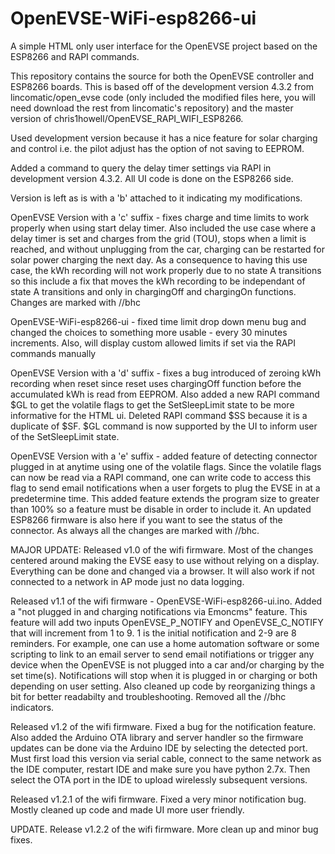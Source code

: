 # OpenEVSE-WiFi-esp8266-ui
<P>A simple HTML only user interface for the OpenEVSE project based on the ESP8266 and RAPI commands.</P>
<P>This repository contains the source for both the OpenEVSE controller and ESP8266 boards.  This is based off of the development version 4.3.2 from lincomatic/open_evse code (only included the modified files here, you will need download the rest from lincomatic's repository) and the master version of chris1howell/OpenEVSE_RAPI_WIFI_ESP8266.</P>
<P>Used development version because it has a nice feature for solar charging and control i.e. the pilot adjust has the option of not saving to EEPROM.</p>
<P>Added a command to query the delay timer settings via RAPI in development version 4.3.2.  All UI code is done on the ESP8266 side.</P>
<P>Version is left as is with a 'b' attached to it indicating my modifications. </P>
<P>OpenEVSE Version with a 'c' suffix - fixes charge and time limits to work properly when using start delay timer.  Also included the use case where a delay timer is set and charges from the grid (TOU), stops when a limit is reached, and without unplugging from the car, charging can be restarted for solar power charging the next day.  As a consequence to having this use case, the kWh recording will not work properly due to no state A transitions so this include a fix that moves the kWh recording to be independant of state A transitions and only in chargingOff and chargingOn functions. Changes are marked with //bhc </P>
<P>OpenEVSE-WiFi-esp8266-ui - fixed time limit drop down menu bug and changed the choices to something more usable - every 30 minutes increments.  Also, will display custom allowed limits if set via the RAPI commands manually</P>
<P>OpenEVSE Version with a 'd' suffix - fixes a bug introduced of zeroing kWh recording when reset since reset uses chargingOff function before the accumulated kWh is read from EEPROM.  Also added a new RAPI command $GL to get the volatile flags to get the SetSleepLimit state to be more informative for the HTML ui.  Deleted RAPI command $SS because it is a duplicate of $SF.  $GL command is now supported by the UI to inform user of the SetSleepLimit state.</P>
<P>OpenEVSE Version with a 'e' suffix - added feature of detecting connector plugged in at anytime using one of the volatile flags.  Since the volatile flags can now be read via a RAPI command, one can write code to access this flag to send email notifications when a user forgets to plug the EVSE in at a predetermine time.  This added feature extends the program size to greater than 100% so a feature must be disable in order to include it. An updated ESP8266 firmware is also here if you want to see the status of the connector.  As always all the changes are marked with //bhc.</P>
<P>MAJOR UPDATE: Released v1.0 of the wifi firmware.  Most of the changes centered around making the EVSE easy to use without relying on a display.  Everything can be done and changed via a browser.  It will also work if not connected to a network in AP mode just no data logging.</P>
<P>Released v1.1 of the wifi firmware - OpenEVSE-WiFi-esp8266-ui.ino.  Added a "not plugged in and charging notifications via Emoncms" feature.   This feature will add two inputs OpenEVSE_P_NOTIFY and OpenEVSE_C_NOTIFY that will increment from 1 to 9.  1 is the initial notification and 2-9 are 8 reminders.  For example, one can use a home automation software or some scripting to link to an email server to send email notifiations or trigger any device when the OpenEVSE is not plugged into a car and/or charging by the set time(s).  Notifications will stop when it is plugged in or charging or both depending on user setting.  Also cleaned up code by reorganizing things a bit for better readabilty and troubleshooting.  Removed all the //bhc indicators.</P>
<p>Released v1.2 of the wifi firmware. Fixed a bug for the notification feature.  Also added the Arduino OTA library and server handler so the firmware updates can be done via the Arduino IDE by selecting the detected port.  Must first load this version via serial cable, connect to the same network as the IDE computer, restart IDE and make sure you have python 2.7x. Then select the OTA port in the IDE to upload wirelessly subsequent versions.</p>
<p>Released v1.2.1 of the wifi firmware.  Fixed a very minor notification bug.  Mostly cleaned up code and made UI more user friendly.</p>
<p>UPDATE. Release v1.2.2 of the wifi firmware.  More clean up and minor bug fixes.

